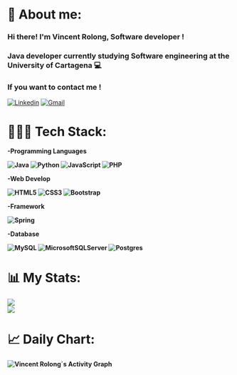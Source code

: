 # 👋 About me:
### Hi there! I'm Vincent Rolong, Software developer !
### Java developer currently studying Software engineering at the University of Cartagena 💻
### If you want to contact me !
[![Linkedin](https://img.shields.io/badge/-|LinkedIn|-blue?style=flat&logo=Linkedin&logoColor=white)](https://www.linkedin.com/in/vincent-rolong-marquez-422427267/)
[![Gmail](https://img.shields.io/badge/-|Gmail|-c14438?style=flat&logo=Gmail&logoColor=white)](mailto:vincent.rolong.develop@gmail.com)

# 👨🏼‍💻 Tech Stack:

<b>
-Programming Languages


![Java](https://img.shields.io/badge/java-%23ED8B00.svg?style=for-the-badge&logo=openjdk&logoColor=white)
![Python](https://img.shields.io/badge/python-3670A0?style=for-the-badge&logo=python&logoColor=white)
![JavaScript](https://img.shields.io/badge/javascript-f7df1e?style=for-the-badge&logo=javascript&logoColor=323330)
![PHP](https://img.shields.io/badge/php-%23777BB4.svg?style=for-the-badge&logo=php&logoColor=white)

</b>

<b>
-Web Develop
 
 
![HTML5](https://img.shields.io/badge/html5-%23E34F26.svg?style=for-the-badge&logo=html5&logoColor=white)
![CSS3](https://img.shields.io/badge/css3-%231572B6.svg?style=for-the-badge&logo=css3&logoColor=white)
![Bootstrap](https://img.shields.io/badge/bootstrap-%23563D7C.svg?style=for-the-badge&logo=bootstrap&logoColor=white)
</b>

<b>
-Framework
 
 
![Spring](https://img.shields.io/badge/spring-%236DB33F.svg?style=for-the-badge&logo=spring&logoColor=white)
</b>

<b>
-Database
 
 
![MySQL](https://img.shields.io/badge/mysql-00758F?style=for-the-badge&logo=mysql&logoColor=white)
![MicrosoftSQLServer](https://img.shields.io/badge/SQL%20Server-CC2927?style=for-the-badge&logo=microsoft%20sql%20server&logoColor=white)
![Postgres](https://img.shields.io/badge/postgres-%23316192.svg?style=for-the-badge&logo=postgresql&logoColor=white)
</br>

# 📊 My Stats:
![](https://github-readme-streak-stats.herokuapp.com/?user=VincentRolongDevelop&&theme=blueberry)<br/>
![](https://github-readme-stats.vercel.app/api/top-langs/?username=VincentRolongDevelop&&theme=blueberry&include_all_commits=false&count_private=false&layout=compact)<br/>

# 📈 Daily Chart:
<img alt="Vincent Rolong´s Activity Graph" src="https://github-readme-activity-graph.cyclic.app/graph/?username=VincentRolongDevelop&bg_color=1a1b27&color=628fdb&line=07f1d7&point=FFFFFF&hide_border=true" /></a>


<!--
**VincentRolongDevelop/VincentRolongDevelop** is a ✨ _special_ ✨ repository because its `README.md` (this file) appears on your GitHub profile.

Here are some ideas to get you started:

- 🔭 I’m currently working on ...
- 🌱 I’m currently learning ...
- 👯 I’m looking to collaborate on ...
- 🤔 I’m looking for help with ...
- 💬 Ask me about ...
- 📫 How to reach me: ...
- 😄 Pronouns: ...
- ⚡ Fun fact: ...
-->
